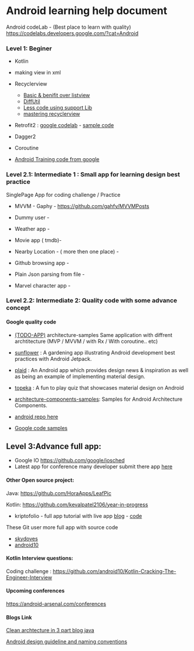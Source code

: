 # Android learning help document

Android codeLab - (Best place to learn with quality)
https://codelabs.developers.google.com/?cat=Android

### Level 1: Beginer 
* Kotlin
* making view in xml
* Recyclerview
  * [ Basic & benifit over listview](https://www.youtube.com/watch?v=LqBlYJTfLP4&t=297s)
  * [DiffUtil](https://android.jlelse.eu/smart-way-to-update-recyclerview-using-diffutil-345941a160e0) 
  * [Less code using support Lib](https://medium.com/@trionkidnapper/recyclerview-more-animations-with-less-code-using-support-library-listadapter-62e65126acdb)
  * [mastering recyclerview](https://www.youtube.com/watch?v=KhLVD6iiZQs)

* Retrofit2 : [ google codelab](https://codelabs.developers.google.com/codelabs/kotlin-android-training-internet-data/#0) -  [ sample code](https://github.com/google-developer-training/android-kotlin-fundamentals-apps/tree/master/MarsRealEstateNetwork) 
* Dagger2
* Coroutine

* [Android Training code from google](https://github.com/google-developer-training/android-kotlin-fundamentals-apps)

### Level 2.1: Intermediate 1 : Small app for learning design best practice


SinglePage App  for coding challenge / Practice

*  MVVM - Gaphy - https://github.com/gahfy/MVVMPosts

* Dummy user  - 

* Weather app - 

* Movie app ( tmdb)- 

* Nearby Location - ( more then one place) -

* Github browsing app - 

* Plain Json parsing from file - 

* Marvel character app - 

### Level 2.2: Intermediate 2:  Quality code with some advance concept
#### Google quality code

* [(TODO-APP)](https://github.com/android/architecture-samples) architecture-samples 
Same application with diffrent archtitecture (MVP / MVVM / with Rx / With coroutine.. etc)

* [sunflower](https://github.com/android/sunflower) : A gardening app illustrating Android development best practices with Android Jetpack.

* [plaid](https://github.com/android/plaid) : An Android app which provides design news & inspiration as well as being an example of implementing material design.

* [topeka](https://github.com/android/topeka) : A fun to play quiz that showcases material design on Android

* [architecture-components-samples](https://github.com/android/architecture-components-samples): Samples for Android Architecture Components.

* [android repo here](https://github.com/android?utf8=%E2%9C%93&q=&type=&language=kotlin)
* [Google code samples](https://github.com/google-developer-trainin) 


## Level 3:Advance full app: 

* Google IO https://github.com/google/iosched
* Latest app for conference many developer submit there app [here](https://fosdem.org/2020/schedule/mobile/) 


#### Other Open source project:

Java:  https://github.com/HoraApps/LeafPic

Kotlin:
https://github.com/kevalpatel2106/year-in-progress 

* kriptofolio - full app tutorial with live app [blog](https://www.baruckis.com/android/kriptofolio-app-series/) - [code](https://github.com/baruckis/Kriptofolio) 




These Git user more full app with source code 
* [skydoves](https://github.com/skydoves?utf8=%E2%9C%93&tab=repositories&q=&type=source&language=kotlin)
* [android10](https://github.com/android10?utf8=%E2%9C%93&tab=repositories&q=&type=&language=kotlin)

#### Kotlin Interview questions:
Coding challenge : https://github.com/android10/Kotlin-Cracking-The-Engineer-Interview

#### Upcoming conferences
https://android-arsenal.com/conferences



#### Blogs Link
[Clean archtecture in 3 part blog java](https://proandroiddev.com/clean-easy-new-how-to-architect-your-app-part-1-e439668a523d)

[Android design guideline and naming conventions](https://github.com/ribot/android-guidelines)


